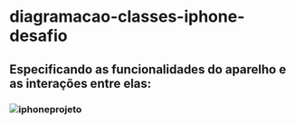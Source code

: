 # diagramacao-classes-iphone-desafio
## Especificando as funcionalidades do aparelho e as interações entre elas:
### ![iphoneprojeto](https://github.com/ennymoraes/diagramacao-classes-iphone-desafio/assets/104029186/fe8952d6-2906-4e9e-876e-37fac296352d)

